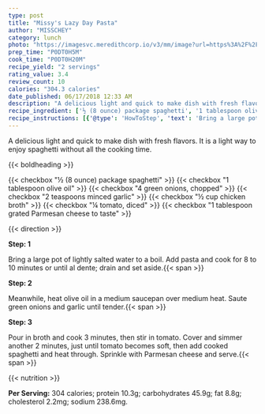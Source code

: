 ```yaml
---
type: post
title: "Missy's Lazy Day Pasta"
author: "MISSCHEY"
category: lunch
photo: "https://imagesvc.meredithcorp.io/v3/mm/image?url=https%3A%2F%2Fimages.media-allrecipes.com%2Fuserphotos%2F7900144.jpg"
prep_time: "P0DT0H5M"
cook_time: "P0DT0H20M"
recipe_yield: "2 servings"
rating_value: 3.4
review_count: 10
calories: "304.3 calories"
date_published: 06/17/2018 12:33 AM
description: "A delicious light and quick to make dish with fresh flavors. It is a light way to enjoy spaghetti without all the cooking time."
recipe_ingredient: ['½ (8 ounce) package spaghetti', '1 tablespoon olive oil', '4 green onions, chopped', '2 teaspoons minced garlic', '½ cup chicken broth', '¼ tomato, diced', '1 tablespoon grated Parmesan cheese to taste']
recipe_instructions: [{'@type': 'HowToStep', 'text': 'Bring a large pot of lightly salted water to a boil. Add pasta and cook for 8 to 10 minutes or until al dente; drain and set aside.\n'}, {'@type': 'HowToStep', 'text': 'Meanwhile, heat olive oil in a medium saucepan over medium heat.  Saute green onions and garlic until tender.\n'}, {'@type': 'HowToStep', 'text': 'Pour in broth and cook 3 minutes, then stir in tomato. Cover and simmer another 2 minutes, just until tomato becomes soft, then add cooked spaghetti and heat through. Sprinkle with Parmesan cheese and serve.\n'}]
---
```


A delicious light and quick to make dish with fresh flavors. It is a light way to enjoy spaghetti without all the cooking time. 

{{< boldheading >}}

{{< checkbox "½ (8 ounce) package spaghetti" >}}
{{< checkbox "1 tablespoon olive oil" >}}
{{< checkbox "4  green onions, chopped" >}}
{{< checkbox "2 teaspoons minced garlic" >}}
{{< checkbox "½ cup chicken broth" >}}
{{< checkbox "¼  tomato, diced" >}}
{{< checkbox "1 tablespoon grated Parmesan cheese to taste" >}}


{{< direction >}}

**Step: 1**

Bring a large pot of lightly salted water to a boil. Add pasta and cook for 8 to 10 minutes or until al dente; drain and set aside.{{< span >}}

**Step: 2**

Meanwhile, heat olive oil in a medium saucepan over medium heat.  Saute green onions and garlic until tender.{{< span >}}

**Step: 3**

Pour in broth and cook 3 minutes, then stir in tomato. Cover and simmer another 2 minutes, just until tomato becomes soft, then add cooked spaghetti and heat through. Sprinkle with Parmesan cheese and serve.{{< span >}}

{{< nutrition >}}

**Per Serving:** 304 calories; protein 10.3g; carbohydrates 45.9g; fat 8.8g; cholesterol 2.2mg; sodium 238.6mg.